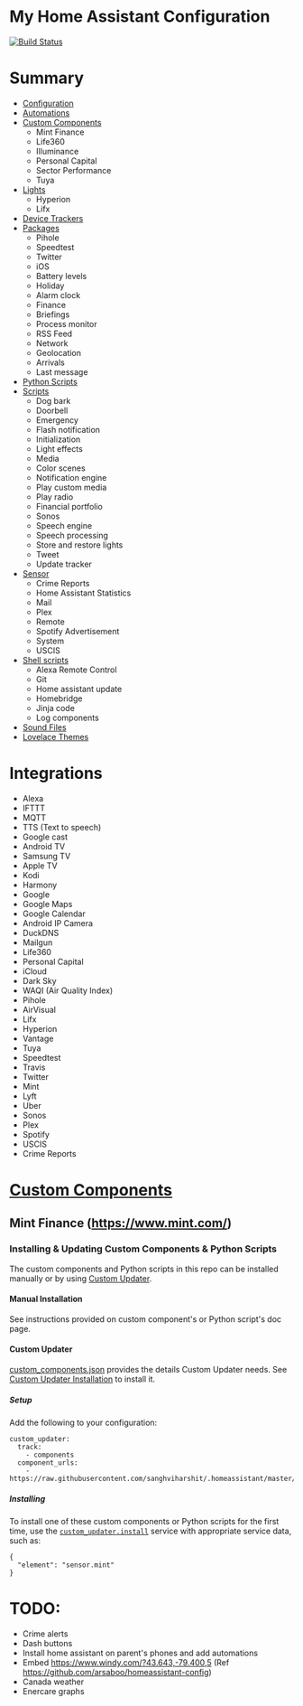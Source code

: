# My Home Assistant Configuration
[![Build Status](https://travis-ci.com/sanghviharshit/.homeassistant.svg?token=b2FVcjMqgZdj9LXTgUWp&branch=master)](https://travis-ci.com/sanghviharshit/.homeassistant)

# Summary
- [Configuration](./configuration.yaml)
- [Automations](./automation)
- [Custom Components](./custom_components)
  - Mint Finance
  - Life360
  - Illuminance
  - Personal Capital
  - Sector Performance
  - Tuya
- [Lights](./lights)
  - Hyperion
  - Lifx
- [Device Trackers](./device_tracker)
- [Packages](./packages)
  - Pihole
  - Speedtest
  - Twitter
  - iOS
  - Battery levels
  - Holiday
  - Alarm clock
  - Finance
  - Briefings
  - Process monitor
  - RSS Feed
  - Network
  - Geolocation
  - Arrivals
  - Last message
- [Python Scripts](./python_scripts)
- [Scripts](./script)
  - Dog bark
  - Doorbell
  - Emergency
  - Flash notification
  - Initialization
  - Light effects
  - Media
  - Color scenes
  - Notification engine
  - Play custom media
  - Play radio
  - Financial portfolio
  - Sonos
  - Speech engine
  - Speech processing
  - Store and restore lights
  - Tweet
  - Update tracker
- [Sensor](./sensor)
  - Crime Reports
  - Home Assistant Statistics
  - Mail
  - Plex
  - Remote
  - Spotify Advertisement
  - System
  - USCIS
- [Shell scripts](./shell_scripts)
  - Alexa Remote Control
  - Git
  - Home assistant update
  - Homebridge
  - Jinja code
  - Log components
- [Sound Files](./sounds)
- [Lovelace Themes](./frontend.yaml)

# Integrations
- Alexa
- IFTTT
- MQTT
- TTS (Text to speech)
- Google cast
- Android TV
- Samsung TV
- Apple TV
- Kodi
- Harmony
- Google
- Google Maps
- Google Calendar
- Android IP Camera
- DuckDNS
- Mailgun
- Life360
- Personal Capital
- iCloud
- Dark Sky
- WAQI (Air Quality Index)
- Pihole
- AirVisual
- Lifx
- Hyperion
- Vantage
- Tuya
- Speedtest
- Travis
- Twitter
- Mint
- Lyft
- Uber
- Sonos
- Plex
- Spotify
- USCIS
- Crime Reports

# [Custom Components](./custom_components)

## Mint Finance (https://www.mint.com/)

### Installing & Updating Custom Components & Python Scripts
The custom components and Python scripts in this repo can be installed manually or by using [Custom Updater](https://github.com/custom-components/custom_updater).

#### Manual Installation
See instructions provided on custom component's or Python script's doc page.
#### Custom Updater
[custom_components.json](./custom_components.json) provides the details Custom Updater needs. See [Custom Updater Installation](https://github.com/custom-components/custom_updater/wiki/Installation) to install it.

##### Setup
Add the following to your configuration:
```
custom_updater:
  track:
    - components
  component_urls:
    - https://raw.githubusercontent.com/sanghviharshit/.homeassistant/master/custom_components.json
```

##### Installing
To install one of these custom components or Python scripts for the first time, use the [`custom_updater.install`](https://github.com/custom-components/custom_updater/wiki/Services#install-element-cardcomponentpython_script) service with appropriate service data, such as:
```
{
  "element": "sensor.mint"
}
```



# TODO:
- Crime alerts
- Dash buttons
- Install home assistant on parent's phones and add automations
- Embed https://www.windy.com/?43.643,-79.400,5 (Ref https://github.com/arsaboo/homeassistant-config)
- Canada weather
- Enercare graphs
